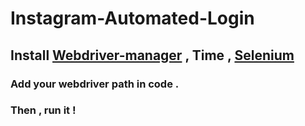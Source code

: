 # Instagram-Automated-Login

## Install [Webdriver-manager](https://pypi.org/project/webdriver-manager/) , Time , [Selenium](https://pypi.org/project/selenium/)
### Add your webdriver path in code . 
### Then , run it !
